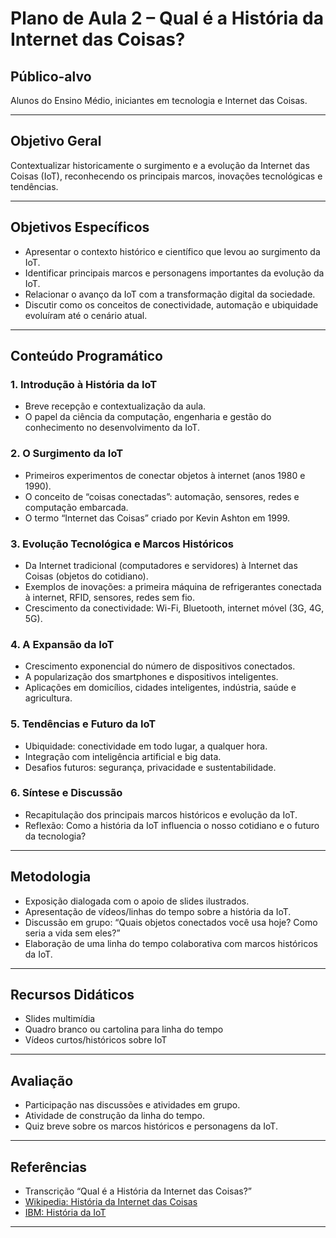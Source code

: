 # Plano de Aula 2 – Qual é a História da Internet das Coisas?

## Público-alvo
Alunos do Ensino Médio, iniciantes em tecnologia e Internet das Coisas.

---

## Objetivo Geral
Contextualizar historicamente o surgimento e a evolução da Internet das Coisas (IoT), reconhecendo os principais marcos, inovações tecnológicas e tendências.

---

## Objetivos Específicos
- Apresentar o contexto histórico e científico que levou ao surgimento da IoT.
- Identificar principais marcos e personagens importantes da evolução da IoT.
- Relacionar o avanço da IoT com a transformação digital da sociedade.
- Discutir como os conceitos de conectividade, automação e ubiquidade evoluíram até o cenário atual.

---

## Conteúdo Programático

### 1. Introdução à História da IoT
- Breve recepção e contextualização da aula.
- O papel da ciência da computação, engenharia e gestão do conhecimento no desenvolvimento da IoT.

### 2. O Surgimento da IoT
- Primeiros experimentos de conectar objetos à internet (anos 1980 e 1990).
- O conceito de “coisas conectadas”: automação, sensores, redes e computação embarcada.
- O termo “Internet das Coisas” criado por Kevin Ashton em 1999.

### 3. Evolução Tecnológica e Marcos Históricos
- Da Internet tradicional (computadores e servidores) à Internet das Coisas (objetos do cotidiano).
- Exemplos de inovações: a primeira máquina de refrigerantes conectada à internet, RFID, sensores, redes sem fio.
- Crescimento da conectividade: Wi-Fi, Bluetooth, internet móvel (3G, 4G, 5G).

### 4. A Expansão da IoT
- Crescimento exponencial do número de dispositivos conectados.
- A popularização dos smartphones e dispositivos inteligentes.
- Aplicações em domicílios, cidades inteligentes, indústria, saúde e agricultura.

### 5. Tendências e Futuro da IoT
- Ubiquidade: conectividade em todo lugar, a qualquer hora.
- Integração com inteligência artificial e big data.
- Desafios futuros: segurança, privacidade e sustentabilidade.

### 6. Síntese e Discussão
- Recapitulação dos principais marcos históricos e evolução da IoT.
- Reflexão: Como a história da IoT influencia o nosso cotidiano e o futuro da tecnologia?

---

## Metodologia
- Exposição dialogada com o apoio de slides ilustrados.
- Apresentação de vídeos/linhas do tempo sobre a história da IoT.
- Discussão em grupo: “Quais objetos conectados você usa hoje? Como seria a vida sem eles?”
- Elaboração de uma linha do tempo colaborativa com marcos históricos da IoT.

---

## Recursos Didáticos
- Slides multimídia
- Quadro branco ou cartolina para linha do tempo
- Vídeos curtos/históricos sobre IoT

---

## Avaliação
- Participação nas discussões e atividades em grupo.
- Atividade de construção da linha do tempo.
- Quiz breve sobre os marcos históricos e personagens da IoT.

---

## Referências
- Transcrição “Qual é a História da Internet das Coisas?”
- [Wikipedia: História da Internet das Coisas](https://pt.wikipedia.org/wiki/Internet_das_coisas)
- [IBM: História da IoT](https://www.ibm.com/br-pt/topics/internet-of-things)

---
